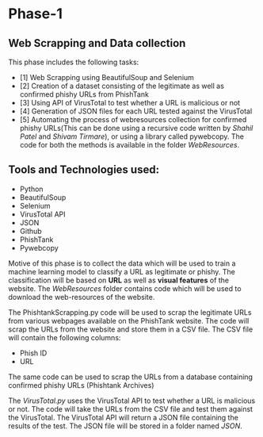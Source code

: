 # Phase-1

## Web Scrapping and Data collection
This phase includes the following tasks:
- [1] Web Scrapping using BeautifulSoup and Selenium
- [2] Creation of a dataset consisting of the legitimate as well as confirmed phishy URLs from PhishTank
- [3] Using API of VirusTotal to test whether a URL is malicious or not
- [4] Generation of JSON files for each URL tested against the VirusTotal
- [5] Automating the process of webresources collection for confirmed phishy URLs(This can be done using a recursive code written by *Shahil Patel* and *Shivam Tirmare*), or using a library called pywebcopy. The code for both the methods is available in the folder _*WebResources*_.

## Tools and Technologies used:
- Python
- BeautifulSoup
- Selenium
- VirusTotal API
- JSON
- Github
- PhishTank
- Pywebcopy

Motive of this phase is to collect the data which will be used to train a machine learning model to classify a URL as legitimate or phishy. The classification will be based on __URL__ as well as __visual features__ of the website. The *WebResources* folder contains code which will be used to download the web-resources of the website.

The PhishtankScrapping.py code will be used to scrap the legitimate URLs from various webpages available on the PhishTank website. The code will scrap the URLs from the website and store them in a CSV file. The CSV file will contain the following columns:
- Phish ID
- URL

The same code can be used to scrap the URLs from a database containing confirmed phishy URLs (Phishtank Archives)

The _VirusTotal.py_ uses the VirusTotal API to test whether a URL is malicious or not. The code will take the URLs from the CSV file and test them against the VirusTotal. The VirusTotal API will return a JSON file containing the results of the test. The JSON file will be stored in a folder named _*JSON*_.
